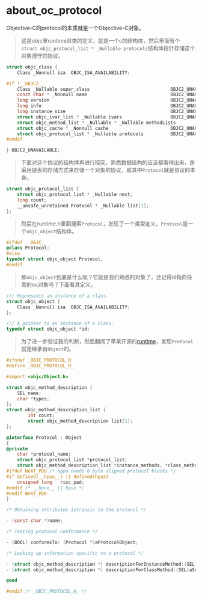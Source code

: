 # about_oc_protocol
Objective-C的protocol的本质就是一个Objective-C对象。

>这是objc里runtime对类的定义，就是一个c的结构体，然后里面有个`struct objc_protocol_list * _Nullable protocols`结构体指针存储这个对象遵守的协议。
```objective-c
struct objc_class {
    Class _Nonnull isa  OBJC_ISA_AVAILABILITY;

#if !__OBJC2__
    Class _Nullable super_class                              OBJC2_UNAVAILABLE;
    const char * _Nonnull name                               OBJC2_UNAVAILABLE;
    long version                                             OBJC2_UNAVAILABLE;
    long info                                                OBJC2_UNAVAILABLE;
    long instance_size                                       OBJC2_UNAVAILABLE;
    struct objc_ivar_list * _Nullable ivars                  OBJC2_UNAVAILABLE;
    struct objc_method_list * _Nullable * _Nullable methodLists                    OBJC2_UNAVAILABLE;
    struct objc_cache * _Nonnull cache                       OBJC2_UNAVAILABLE;
    struct objc_protocol_list * _Nullable protocols          OBJC2_UNAVAILABLE;
#endif

} OBJC2_UNAVAILABLE;
```

>下面对这个协议的结构体再进行探究，熟悉数据结构的应该都看得出来，是采用链表的存储方式来存储一个对象的协议，那其中`Protocol`就是协议的本身。
```objective-c
struct objc_protocol_list {
    struct objc_protocol_list * _Nullable next;
    long count;
    __unsafe_unretained Protocol * _Nullable list[1];
};

```

>然后在runtime.h里面搜索`Protocol`，发现了一个类型定义，`Protocol`是一个`objc_object`结构体。
```objective-c
#ifdef __OBJC__
@class Protocol;
#else
typedef struct objc_object Protocol;
#endif
```

>那`objc_object`到底是什么呢？它就是我们熟悉的对象了，还记得id指向任意的oc对象吗？下面看其定义。
```objective-c
/// Represents an instance of a class.
struct objc_object {
    Class _Nonnull isa  OBJC_ISA_AVAILABILITY;
};

/// A pointer to an instance of a class.
typedef struct objc_object *id;
```

>为了进一步验证我的判断，然后翻阅了苹果开源的[runtime](https://opensource.apple.com/source/objc4/objc4-208/runtime/Protocol.h.auto.html)，发现`Protocol`就是继承自`Object`的。

```objective-c
#ifndef _OBJC_PROTOCOL_H_
#define _OBJC_PROTOCOL_H_

#import <objc/Object.h>

struct objc_method_description {
	SEL name;
	char *types;
};
struct objc_method_description_list {
        int count;
        struct objc_method_description list[1];
};

@interface Protocol : Object
{
@private
	char *protocol_name;
 	struct objc_protocol_list *protocol_list;
  	struct objc_method_description_list *instance_methods, *class_methods;
#ifdef NeXT_PDO	/* hppa needs 8 byte aligned protocol blocks */
#if defined(__hpux__) || defined(hpux)
	unsigned long	risc_pad; 
#endif /* __hpux__ || hpux */
#endif NeXT_PDO
}

/* Obtaining attributes intrinsic to the protocol */

- (const char *)name;

/* Testing protocol conformance */

- (BOOL) conformsTo: (Protocol *)aProtocolObject;

/* Looking up information specific to a protocol */

- (struct objc_method_description *) descriptionForInstanceMethod:(SEL)aSel;
- (struct objc_method_description *) descriptionForClassMethod:(SEL)aSel;

@end

#endif /* _OBJC_PROTOCOL_H_ */
```

